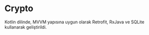 # Crypto
Kotlin dilinde, MVVM yapısına uygun olarak Retrofit, RxJava ve SQLite kullanarak geliştirildi.
